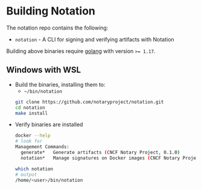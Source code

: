 # Building Notation

The notation repo contains the following:

- `notation` - A CLI for signing and verifying artifacts with Notation

Building above binaries require [golang](https://golang.org/dl/) with version `>= 1.17`.

## Windows with WSL

- Build the binaries, installing them to:
  - `~/bin/notation`
  ```sh
  git clone https://github.com/notaryproject/notation.git
  cd notation
  make install
  ```
- Verify binaries are installed
  ```sh
  docker --help
  # look for 
  Management Commands:
    generate*   Generate artifacts (CNCF Notary Project, 0.1.0)
    notation*   Manage signatures on Docker images (CNCF Notary Project, 0.5.3-alpha)
  
  which notation
  # output
  /home/<user>/bin/notation
  ```
